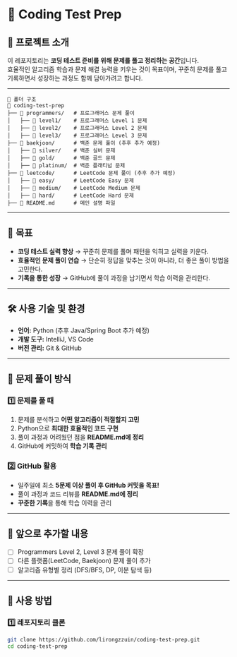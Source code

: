 # 🚀 Coding Test Prep

## 📌 프로젝트 소개
이 레포지토리는 **코딩 테스트 준비를 위해 문제를 풀고 정리하는 공간**입니다.  
효율적인 알고리즘 학습과 문제 해결 능력을 키우는 것이 목표이며, 꾸준히 문제를 풀고 기록하면서 성장하는 과정도 함께 담아가려고 합니다.  

---

```
📂 폴더 구조
📂 coding-test-prep  
├── 📁 programmers/   # 프로그래머스 문제 풀이  
│   ├── 📁 level1/    # 프로그래머스 Level 1 문제  
│   ├── 📁 level2/    # 프로그래머스 Level 2 문제  
│   ├── 📁 level3/    # 프로그래머스 Level 3 문제  
├── 📁 baekjoon/      # 백준 문제 풀이 (추후 추가 예정)  
│   ├── 📁 silver/    # 백준 실버 문제  
│   ├── 📁 gold/      # 백준 골드 문제  
│   ├── 📁 platinum/  # 백준 플래티넘 문제  
├── 📁 leetcode/      # LeetCode 문제 풀이 (추후 추가 예정)  
│   ├── 📁 easy/      # LeetCode Easy 문제  
│   ├── 📁 medium/    # LeetCode Medium 문제  
│   ├── 📁 hard/      # LeetCode Hard 문제  
├── 📄 README.md      # 메인 설명 파일  
```

---

## 🎯 목표
- **코딩 테스트 실력 향상** → 꾸준히 문제를 풀며 패턴을 익히고 실력을 키운다.  
- **효율적인 문제 풀이 연습** → 단순히 정답을 맞추는 것이 아니라, 더 좋은 풀이 방법을 고민한다.  
- **기록을 통한 성장** → GitHub에 풀이 과정을 남기면서 학습 이력을 관리한다.  

---

## 🛠️ 사용 기술 및 환경
- **언어:** Python (추후 Java/Spring Boot 추가 예정)  
- **개발 도구:** IntelliJ, VS Code  
- **버전 관리:** Git & GitHub  

---

## 📖 문제 풀이 방식
### 1️⃣ 문제를 풀 때
1. 문제를 분석하고 **어떤 알고리즘이 적절할지 고민**  
2. Python으로 **최대한 효율적인 코드 구현**  
3. 풀이 과정과 어려웠던 점을 **README.md에 정리**  
4. GitHub에 커밋하여 **학습 기록 관리**  

### 2️⃣ GitHub 활용
- 일주일에 최소 **5문제 이상 풀이 후 GitHub 커밋을 목표!**
- 풀이 과정과 코드 리뷰를 **README.md에 정리**
- **꾸준한 기록**을 통해 학습 이력을 관리  

---

## 📌 앞으로 추가할 내용
- [ ] Programmers Level 2, Level 3 문제 풀이 확장
- [ ] 다른 플랫폼(LeetCode, Baekjoon) 문제 풀이 추가  
- [ ] 알고리즘 유형별 정리 (DFS/BFS, DP, 이분 탐색 등)  

---

## 🚀 사용 방법
### 1️⃣ 레포지토리 클론
```bash
git clone https://github.com/lirongzzuin/coding-test-prep.git
cd coding-test-prep
